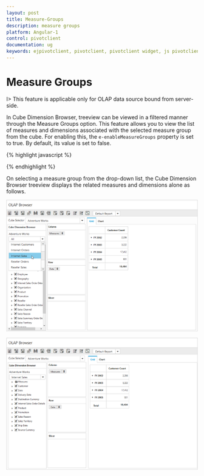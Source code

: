 ```yaml
---
layout: post
title: Measure-Groups
description: measure groups 
platform: Angular-1
control: pivotclient
documentation: ug
keywords: ejpivotclient, pivotclient, pivotclient widget, js pivotclient 
---
```


# Measure Groups 

I> This feature is applicable only for OLAP data source bound from server-side.

In Cube Dimension Browser, treeview can be viewed in a filtered manner through the Measure Groups option. This feature allows you to view the list of measures and dimensions associated with the selected measure group from the cube. For enabling this, the `e-enableMeasureGroups` property is set to true. By default, its value is set to false.

{% highlight javascript %}

<div ng-controller="PivotClientCtrl">
    <div id="PivotClient1" e-url="url" ej-pivotclient e-enableMeasureGroups="true" />
</div>
<script>
    angular.module('PivotClientApp', ['ejangular']).controller('PivotClientCtrl', function ($scope) {
        //..
        $scope.url = "/Olap"
    });
</script>

{% endhighlight %}

On selecting a measure group from the drop-down list, the Cube Dimension Browser treeview displays the related measures and dimensions alone as follows.

![](Measure-Groups_images/beforemeasure.png)

![](Measure-Groups_images/aftermeasure.png)


